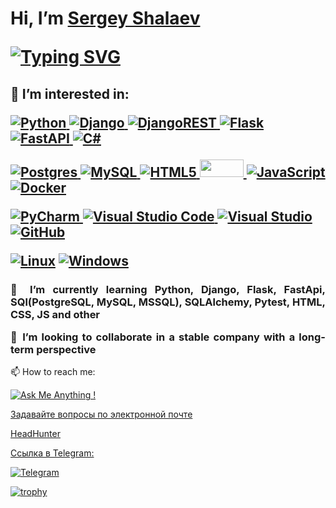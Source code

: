 <h1><p>Hi, I’m <a href="https://smpnz.github.io/" target="_blank">Sergey Shalaev</a></p>
<a href="#"><img src="https://readme-typing-svg.herokuapp.com?font=Fira+Code&size=14&duration=3500&pause=1000&width=435&lines=Master's+degree+in+computer+science" alt="Typing SVG" /></a>
</h1>
<h2><p>👀 I’m interested in:</p>
<span><a href ="#">

![Python](https://img.shields.io/badge/python-3670A0?style=for-the-badge&logo=python&logoColor=ffdd54)
![Django](https://img.shields.io/badge/django-%23092E20.svg?style=for-the-badge&logo=django&logoColor=white)
![DjangoREST](https://img.shields.io/badge/DJANGO-REST-ff1709?style=for-the-badge&logo=django&logoColor=white&color=ff1709&labelColor=gray)
![Flask](https://img.shields.io/badge/flask-%23000.svg?style=for-the-badge&logo=flask&logoColor=white)
![FastAPI](https://img.shields.io/badge/FastAPI-005571?style=for-the-badge&logo=fastapi)
![C#](https://img.shields.io/badge/c%23-%23239120.svg?style=for-the-badge&logo=c-sharp&logoColor=white)

![Postgres](https://img.shields.io/badge/postgres-%23316192.svg?style=for-the-badge&logo=postgresql&logoColor=white)
![MySQL](https://img.shields.io/badge/mysql-%2300f.svg?style=for-the-badge&logo=mysql&logoColor=white)
![HTML5](https://img.shields.io/badge/html5-%23E34F26.svg?style=for-the-badge&logo=html5&logoColor=white)
<img src="https://blog.faradars.org/wp-content/uploads/2018/03/simple-css-code-examples-300x169.jpg?" width="70" height="28" />
![JavaScript](https://img.shields.io/badge/javascript-%23323330.svg?style=for-the-badge&logo=javascript&logoColor=%23F7DF1E)
![Docker](https://img.shields.io/badge/docker-%230db7ed.svg?style=for-the-badge&logo=docker&logoColor=white)

![PyCharm](https://img.shields.io/badge/pycharm-143?style=for-the-badge&logo=pycharm&logoColor=black&color=black&labelColor=green)
![Visual Studio Code](https://img.shields.io/badge/Visual%20Studio%20Code-0078d7.svg?style=for-the-badge&logo=visual-studio-code&logoColor=white)
![Visual Studio](https://img.shields.io/badge/Visual%20Studio-5C2D91.svg?style=for-the-badge&logo=visual-studio&logoColor=white)
[![GitHub](https://img.shields.io/badge/--181717?logo=github&style=for-the-badge&logoColor=ffffff)](https://github.com/)

<p align="center">

[![Linux](https://svgshare.com/i/ssP.svg)](https://svgshare.com/i/ssP.svg)
[![Windows](https://svgshare.com/i/nM0.svg)](https://svgshare.com/i/nM0.svg)
</p>
</a></span>

</h2>
<h3 align="justify">
<p>🌱 I’m currently learning Python, Django, Flask, FastApi, SQl(PostgreSQL, MySQL, MSSQL),  SQLAlchemy, Pytest, HTML, CSS, JS and other</p>
<p>💞️ I’m looking to collaborate in a stable company with a long-term perspective</p>
</h3>
<p>📫 How to reach me: 
<span><a href ="#">

[![Ask Me Anything !](https://img.shields.io/badge/Ask%20me-anything-1abc9c.svg)](#)
</a></span>
</p>
<p><a href="mailto:profff1@ya.ru">Задавайте вопросы по электронной почте</a></p>
<p><a href="https://hh.ru/resume/8edfcdc3ff0b2fbf0f0039ed1f4d7679386f4d">HeadHunter</a></p>
<p><a href="https://t.me/sm_pnz">   Ссылка в Telegram: 

![Telegram](https://img.shields.io/badge/Telegram-2CA5E0?style=for-the-badge&logo=telegram&logoColor=white)
</a></p>

[![trophy](https://github-profile-trophy.vercel.app/?username=SMpnz&theme=onedark&no-frame=true)](#)
